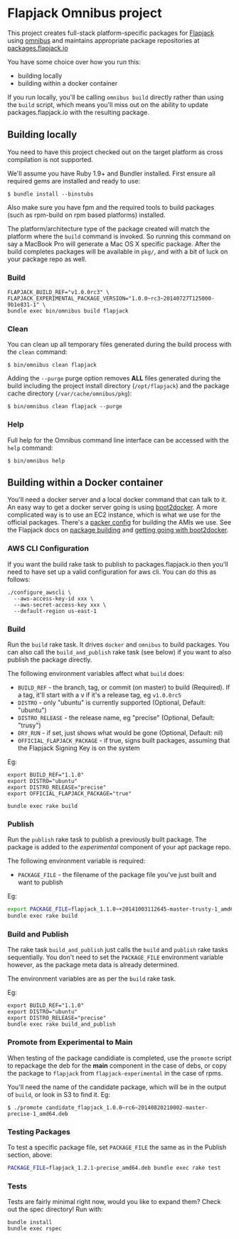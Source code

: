 # Flapjack Omnibus project

This project creates full-stack platform-specific packages for
[Flapjack](http://flapjack.io) using [omnibus](https://github.com/opscode/omnibus) and maintains appropriate package repositories at [packages.flapjack.io](http://packages.flapjack.io/)


You have some choice over how you run this:

- building locally
- building within a docker container

If you run locally, you'll be calling `omnibus build` directly rather than using the `build` script, which means you'll miss out on the ability to update packages.flapjack.io with the resulting package.

## Building locally

You need to have this project checked out on the target platform as cross compilation is not supported.

We'll assume you have Ruby 1.9+ and Bundler installed. First ensure all
required gems are installed and ready to use:

```shell
$ bundle install --binstubs
```

Also make sure you have fpm and the required tools to build packages (such as rpm-build on rpm based platforms) installed.

The platform/architecture type of the package created will match the platform
where the `build` command is invoked. So running this command on say a
MacBook Pro will generate a Mac OS X specific package. After the build
completes packages will be available in `pkg/`, and with a bit of luck on your package repo as well.

### Build

```shell
FLAPJACK_BUILD_REF="v1.0.0rc3" \
FLAPJACK_EXPERIMENTAL_PACKAGE_VERSION="1.0.0~rc3~20140727T125000-9b1e831-1" \
bundle exec bin/omnibus build flapjack
```

### Clean

You can clean up all temporary files generated during the build process with
the `clean` command:

```shell
$ bin/omnibus clean flapjack
```

Adding the `--purge` purge option removes __ALL__ files generated during the
build including the project install directory (`/opt/flapjack`) and
the package cache directory (`/var/cache/omnibus/pkg`):

```shell
$ bin/omnibus clean flapjack --purge
```

### Help

Full help for the Omnibus command line interface can be accessed with the
`help` command:

```shell
$ bin/omnibus help
```

## Building within a Docker container

You'll need a docker server and a local docker command that can talk to it.
An easy way to get a docker server going is using [boot2docker](http://boot2docker.io/).
A more complicated way is to use an EC2 instance, which is what we use for the official packages.
There's a [packer config](packer-ebs.json) for building the AMIs we use.
See the Flapjack docs on [package building](http://flapjack.io/docs/1.0/development/Package-Building/) and [getting going with boot2docker](http://flapjack.io/docs/1.0/development/Omnibus-In-Your-Docker/).

### AWS CLI Configuration

If you want the build rake task to publish to packages.flapjack.io then you'll need to have set up a valid configuration for aws cli. You can do this as follows:

```
./configure_awscli \
  --aws-access-key-id xxx \
  --aws-secret-access-key xxx \
  --default-region us-east-1
```

### Build

Run the `build` rake task. It drives `docker` and `omnibus` to build packages. You can also call the `build_and_publish` rake task (see below) if you want to also publish the package directly.

The following environment variables affect what `build` does:

- `BUILD_REF`                 - the branch, tag, or commit (on master) to build (Required). If a tag, it'll start with a v if it's a release tag, eg `v1.0.0rc5`
- `DISTRO`                    - only "ubuntu" is currently supported (Optional, Default: "ubuntu")
- `DISTRO_RELEASE`            - the release name, eg "precise" (Optional, Default: "trusy")
- `DRY_RUN`                   - if set, just shows what would be gone (Optional, Default: nil)
- `OFFICIAL_FLAPJACK_PACKAGE` - if true, signs built packages, assuming that the Flapjack Signing Key is on the system


Eg:

```
export BUILD_REF="1.1.0"
export DISTRO="ubuntu"
export DISTRO_RELEASE="precise"
export OFFICIAL_FLAPJACK_PACKAGE="true"

bundle exec rake build
```

### Publish

Run the `publish` rake task to publish a previously built package. The package is added to the *experimental* component of your apt package repo.

The following environment variable is required:

- `PACKAGE_FILE` - the filename of the package file you've just built and want to publish

Eg:

```bash
export PACKAGE_FILE=flapjack_1.1.0~+20141003112645-master-trusty-1_amd64.deb
bundle exec rake build
```

### Build and Publish

The rake task `build_and_publish` just calls the `build` and `publish` rake tasks sequentially. You don't need to set the `PACKAGE_FILE` environment variable however, as the package meta data is already determined.

The environment variables are as per the `build` rake task.

Eg:

```
export BUILD_REF="1.1.0"
export DISTRO="ubuntu"
export DISTRO_RELEASE="precise"
bundle exec rake build_and_publish
```


### Promote from Experimental to Main

When testing of the package candidiate is completed, use the `promote` script to repackage the deb for the **main** component in the case of debs, or copy the package to `flapjack` from `flapjack-experimental` in the case of rpms.

You'll need the name of the candidate package, which will be in the output of `build`, or look in S3 to find it. Eg:

```shell
$ ./promote candidate_flapjack_1.0.0~rc6~20140820210002-master-precise-1_amd64.deb
```

### Testing Packages

To test a specific package file, set `PACKAGE_FILE` the same as in the Publish section, above:
```bash
PACKAGE_FILE=flapjack_1.2.1-precise_amd64.deb bundle exec rake test
```

### Tests

Tests are fairly minimal right now, would you like to expand them? Check out the spec directory! Run with:

```
bundle install
bundle exec rspec
```

